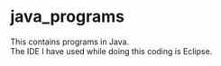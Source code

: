 # java_programs
This contains programs in Java.<br>
The IDE I have used while doing this coding is Eclipse.
